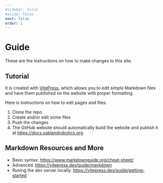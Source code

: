 ```yaml
---
#sidebar: false
#aside: false
next: false
order: 1
---
```

# Guide

These are the instructions on how to make changes to this site.

## Tutorial

It is created with [VitePress](https://vitepress.dev/), which allows you to edit simple Markdown files and have them published on the website with proper formatting.

Here is instructions on how to edit pages and files:
1. Clone the repo
2. Create and/or edit some files
3. Push the changes
4. The GitHub website should automatically build the website and publish it at https://docs.oaklandrobotics.org.

## Markdown Resources and More

- Basic syntax: https://www.markdownguide.org/cheat-sheet/
- Advanced: https://vitepress.dev/guide/markdown
- Runing the dev server locally: https://vitepress.dev/guide/getting-started